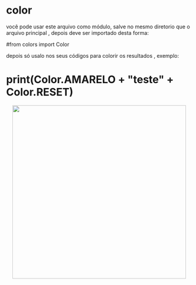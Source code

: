 # color

você pode usar este arquivo como módulo, salve no mesmo diretorio que o arquivo principal , depois deve ser importado desta forma:

#from colors import Color

depois só usalo nos seus códigos para colorir os resultados , exemplo:

# print(Color.AMARELO + "teste" + Color.RESET)

<div>
    <p align="center">
       <img width="470" src=""> 
    </p>
</div>
